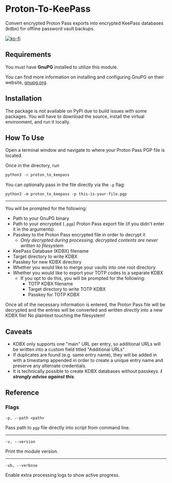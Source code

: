 # Proton-To-KeePass
Convert encrypted Proton Pass exports into encrypted KeePass databases (kdbx) for offline password vault backups.

[![ko-fi](https://ko-fi.com/img/githubbutton_sm.svg)](https://ko-fi.com/Z8Z2O191Z)

## Requirements

You must have **GnuPG** installed to utilize this module.

You can find more information on installing and configuring GnuPG on their website, [gnupg.org](https://www.gnupg.org/).

## Installation

The package is not available on PyPI due to build issues with some packages. You will have to download the source, install the virtual environment, and run it locally.

## How To Use

Open a terminal window and navigate to where your Proton Pass PGP file is located.

Once in the directory, run
```sh
python3 -m proton_to_keepass
```

You can optionally pass in the file directly via the `-p` flag:

```
python3 -m proton_to_keepass -p this-is-your-file.pgp
```

---

You will be prompted for the following:
- Path to your GnuPG binary
- Path to your encrypted (`.pgp`) Proton Pass export file (if you didn't enter it in the arguments)
- Passkey to the Proton Pass encrypted file in order to decrypt it 
  - *Only decrypted during processing, decrypted contents are never written to filesystem*
- KeePass Database (KDBX) filename
- Target directory to write KDBX
- Passkey for new KDBX directory
- Whether you would like to merge your vaults into one root directory
- Whether you would like to export your TOTP codes to a separate KDBX
  - If you opt to do this, you will be prompted for the following:
    - TOTP KDBX filename
    - Target directory to write TOTP KDBX
    - Passkey for TOTP KDBX

Once all of the necessary information is entered, the Proton Pass file will be decrypted and the entries will be converted and written *directly* into a new KDBX file! No plaintext touching the filesystem!

## Caveats
- KDBX only supports one "main" URL per entry, so additional URLs will be written into a custom field titled "Additional URLs"
- If duplicates are found (e.g. same entry name), they will be added in with a timestamp appended in order to create a unique entry name and preserve any alternate credentials.
- It is technically possible to create KDBX databases without passkeys. ***I strongly advise against this***.

## Reference

### Flags

`-p, --path <path>`

Pass path to `pgp` file directly into script from command line.

---

`-v, --version`

Print the module version.

---

`-vb, --verbose`

Enable extra processing logs to show active progress.